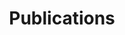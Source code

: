 ---
title: Publications           
type:  landing                

sections:
  # ─────────── 1. Full list rendered in citation view ───────────
  - block: collection
    content:
      title: Recent Publications and Preprints
      page_type: publication       
      filters:
        featured: false            
      order: desc
      count: 100                   # how many to show (0 = unlimited)
    design:
      view: citation               # APA/IEEE compact style
      columns: "1"

  # ─────────── 2. Manually curated highlights ───────────
  - block: markdown
    content:
      title: Highlighted Publications (last 5 years)
      text: |
        ## Theory
        - Foondun, M., Khoshnevisan, D. and Nualart, E. (2024), Instantaneous everywhere-blowup of parabolic SPDEs, **Probability Theory and Related Fields**, 190, 601-624.
        - G. Mesters, P. Zwiernik, Non-independent component analysis. **Annals of Statistics** 2024, Vol. 52, No. 6, 2506-2528.
        - N. Broutin, N. Kamčev, and G. Lugosi. Increasing paths in random temporal graphs. **Annals of Applied Probability**, Vol. 34, No. 6, 5498-5521, 2024.
        - Brownlees, C., & Llorens-Terrazas, J. (2024). Empirical risk minimization for time series: Nonparametric performance bounds for prediction. **Journal of Econometrics**, 244(1), 105849.
        - Rossell D, Kseung AK, Saez I, Michele G. Semi-parametric local variable selection under misspecification. **Biometrika** (2024). Paper DOI 10.1093/biomet/asae068 
        - Cappello, L., Veber, A., Palacios, J. A., An Efficient Coalescent Model for Heterochronously Sampled Molecular Data. **Journal of the American Statistical Association**. Vol. 119, No. 548, 2437-2449,2024.
        - F. Röttger, S. Engelke, P. Zwiernik, Total positivity in multivariate extremes. Annals of Statistics 2023, Vol. 51, No. 3, 962-1004.
        - Cappello, L., Madrid Padilla, O. H., Palacios, J. A. (2023). Bayesian Change Point Detection with Spike-and-Slab Priors. Journal of Computational and Graphical Statistics, 1-13. 
        - Jewson J, Rossell D. Loss function selection and the use of improper models. Journal of the Royal Statistical Society B  2022 84, 1640-1665. Online version
        - S. Lauritzen, P. Zwiernik. Locally associated graphical models and mixed convex exponential families. Annals of Statistics 2022, Vol. 50, No. 5, 962-1004.
        - G. Lugosi and S. Mendelson. Multivariate mean estimation with direction-dependent accuracy. Journal of the European Mathematical Society, 2022.
        - L. Addario-Berry, L. Devroye, G. Lugosi, and V. Velona. Broadcasting on random recursive trees. Annals of Applied Probability, 32(1):497-528, 2022.
        - Rossell D. Concentration of posterior probabilities and normalized L0 criteria (2022). Bayesian Analysis, 17, 2, 565-591. Open access version
        - Avalos-Pacheco A., Rossell D., Savage R (2022). Heterogeneous large datasets integration using Bayesian factor regression. Bayesian Analysis. 17(1): 33-66. arXiv.1810.09894
        - Cappello, L., Palacios, J. A., Adaptive Preferential Sampling in Phylodynamics. Journal of Computational and Graphical Statistics, 31(2): 541-552, 2022. Open access version
        - G. Lugosi, J. Truszkowski, V. Velona, and P. Zwiernik. Learning partial correlation graphs and graphical models by covariance queries. Journal of Machine Learning Research, 22(203):1--41, 2021.
        - Rossell D, Abril O, Bhattacharya A. Approximate Laplace approximations for scalable model selection (2021). Journal of the Royal Statistical Society B, 83, 4, 853-879. Online version (open access)
        - G. Lugosi, and S. Mendelson. Robust multivariate mean estimation: the optimality of trimmed mean. Annals of Statistics, 2021.
        - S. Lauritzen, C. Uhler and P. Zwiernik, Total positivity in exponential families with application to binary variables. Annals of Statistics, 2021, Vol. 49, No. 3, 1436-1459.
        - Rossell D, Rubio FJ. Additive Bayesian variable selection under censoring and  misspecification (2021). Statistical Science, 38, 1,13-29 Open access
        - Rossell D, Zwiernik P. Dependence in elliptical partial correlation graphs (2021). Electronic Journal of Statistics, 15, 2, 4236-4263. Open access version
        - C. Bordenave, G. Lugosi, and N. Zhivotovskiy. Noise sensitivity of the top eigenvector of a Wigner matrix. Probability Theory and Related Fields, 2020.
        - G. Lugosi, and S. Mendelson. Risk minimization by median-of-means tournaments. Journal of the European Mathematical Society, 2020.
        - P. Bartlett, P.L. Long, G. Lugosi, and A. Tsigler. Benign overfitting in linear regression. PNAS, 117.48 (2020): 30063-30070.

        ## Applications
        - Paper&nbsp;1
    design:
      columns: "1"
---